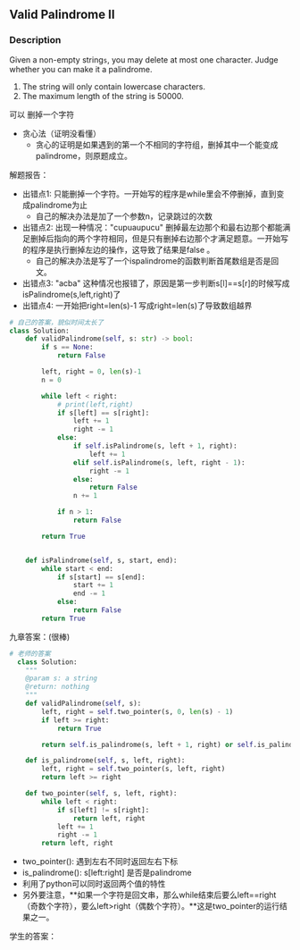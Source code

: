 ## Valid Palindrome II

### Description

Given a non-empty string`s`, you may delete at most one character. Judge whether you can make it a palindrome.

1. The string will only contain lowercase characters.
2. The maximum length of the string is 50000.

可以 删掉一个字符

* 贪心法（证明没看懂）
  * 贪心的证明是如果遇到的第一个不相同的字符组，删掉其中一个能变成palindrome，则原题成立。

解题报告：

* 出错点1: 只能删掉一个字符。一开始写的程序是while里会不停删掉，直到变成palindrome为止
  * 自己的解决办法是加了一个参数n，记录跳过的次数
* 出错点2: 出现一种情况："cupuaupucu" 删掉最左边那个和最右边那个都能满足删掉后指向的两个字符相同，但是只有删掉右边那个才满足题意。一开始写的程序是执行删掉左边的操作，这导致了结果是false 。
  * 自己的解决办法是写了一个ispalindrome的函数判断首尾数组是否是回文。
* 出错点3: "acba" 这种情况也报错了，原因是第一步判断s\[l\]==s\[r\]的时候写成isPalindrome\(s,left,right\)了
* 出错点4: 一开始把right=len\(s\)-1 写成right=len\(s\)了导致数组越界

```py
# 自己的答案，貌似时间太长了
class Solution:
    def validPalindrome(self, s: str) -> bool:
        if s == None:
            return False

        left, right = 0, len(s)-1
        n = 0

        while left < right:
            # print(left,right)
            if s[left] == s[right]:
                left += 1
                right -= 1
            else:
                if self.isPalindrome(s, left + 1, right):
                    left += 1
                elif self.isPalindrome(s, left, right - 1):
                    right -= 1
                else:
                    return False
                n += 1

            if n > 1:
                return False

        return True    


    def isPalindrome(self, s, start, end):
        while start < end:
            if s[start] == s[end]:
                start += 1
                end -= 1
            else:
                return False
        return True
```

九章答案：\(很棒\)

```py
# 老师的答案
  class Solution:
    """
    @param s: a string
    @return: nothing
    """
    def validPalindrome(self, s):
        left, right = self.two_pointer(s, 0, len(s) - 1)            
        if left >= right:
            return True

        return self.is_palindrome(s, left + 1, right) or self.is_palindrome(s, left, right - 1)

    def is_palindrome(self, s, left, right):
        left, right = self.two_pointer(s, left, right)
        return left >= right

    def two_pointer(self, s, left, right):
        while left < right:
            if s[left] != s[right]:
                return left, right
            left += 1
            right -= 1
        return left, right
```

* two\_pointer\(\): 遇到左右不同时返回左右下标
* is\_palindrome\(\): s\[left:right\] 是否是palindrome
* 利用了python可以同时返回两个值的特性
* 另外要注意，**如果一个字符是回文串，那么while结束后要么left==right（奇数个字符），要么left&gt;right（偶数个字符）。**这是two\_pointer的运行结果之一。

学生的答案：

```py

```



